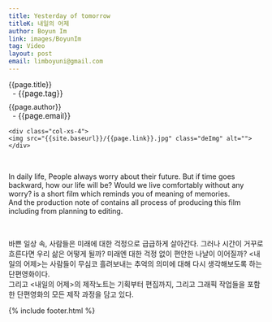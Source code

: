 ```yaml
---
title: Yesterday of tomorrow
titleK: 내일의 어제
author: Boyun Im
link: images/BoyunIm
tag: Video
layout: post
email: limboyuni@gmail.com
---	
```


<div class="container">

<div class="deDep">
{{page.title}}<br>
<p style="font-size:15px; margin:0px; padding:0px 0px 0px 8px; margin:0px 0px 8px 0px;">- {{page.tag}}</p>
{{page.author}}<br>
<p style="font-size:15px; margin:0px; padding:0px 0px 0px 8px;">- {{page.email}}</p>
</div>


<div class="row" class="imgcolor">
	
	<div class="col-xs-4">
	<img src="{{site.baseurl}}/{{page.link}}.jpg" class="deImg" alt=""></div>
	
</div>
<br>

<div class="det lato">



In daily life, People always worry about their future. But if time goes backward, how our life will be? Would we live comfortably without any worry? <Yesterday of tomorrow> is a short film which reminds you of meaning of memories. 
<br>
And the production note of <Yesterday of tomorrow> contains all process of producing this film including from planning to editing.
 


</div>

<br>

<div class="noto">

바쁜 일상 속, 사람들은 미래에 대한 걱정으로 급급하게 살아간다. 그러나 시간이 거꾸로 흐른다면 우리 삶은 어떻게 될까? 미래엔 대한 걱정 없이 편안한 나날이 이어질까? <내일의 어제>는 사람들이 무심코 흘려보내는 추억의 의미에 대해 다시 생각해보도록 하는 단편영화이다.
<br>
그리고 <내일의 어제>의 제작노트는 기획부터 편집까지, 그리고 그래픽 작업들을 포함한 단편영화의 모든 제작 과정을 담고 있다.


</div>


	

</div> 

{% include footer.html %}